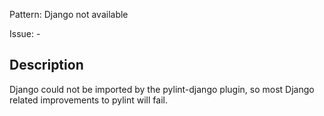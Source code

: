 Pattern: Django not available

Issue: -

## Description

Django could not be imported by the pylint-django plugin, so most Django related improvements to pylint will fail.
